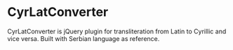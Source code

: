 CyrLatConverter
===============

CyrLatConverter is jQuery plugin for transliteration from Latin to Cyrillic and vice versa. Built with Serbian language as reference.